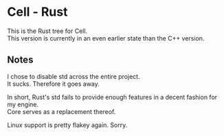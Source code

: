 # Cell - Rust
This is the Rust tree for Cell.  
This version is currently in an even earlier state than the C++ version.

## Notes
I chose to disable std across the entire project.  
It sucks. Therefore it goes away.

In short, Rust's std fails to provide enough features in a decent fashion for my engine.  
Core serves as a replacement thereof.

Linux support is pretty flakey again. Sorry.
